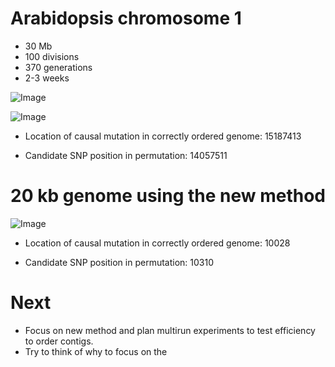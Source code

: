 Arabidopsis chromosome 1 
====

- 30 Mb
- 100 divisions
- 370 generations
- 2-3 weeks

![Image](https://github.com/pilarcormo/small_genomes_SNPs/blob/master/arabidopsis_datasets/1_A/Gif%20run2_A/images_hyp.gif?raw=true)

![Image](https://github.com/pilarcormo/small_genomes_SNPs/blob/master/arabidopsis_datasets/1_A/Gif%20run2_A/images_hm.gif?raw=true)

- Location of causal mutation in correctly ordered genome: 15187413

- Candidate SNP position in permutation: 14057511


20 kb genome using the new method
====

![Image](https://github.com/pilarcormo/small_genomes_SNPs/blob/master/arabidopsis_datasets/20kbgenome/1501trial/images_hyp.gif?raw=true)

- Location of causal mutation in correctly ordered genome: 10028

- Candidate SNP position in permutation: 10310

Next
===
- Focus on new method and plan multirun experiments to test efficiency to order contigs. 
- Try to think of why to focus on the 
